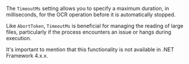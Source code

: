 The `TimeoutMs` setting allows you to specify a maximum duration, in milliseconds, for the OCR operation before it is automatically stopped.

Like `AbortToken`, `TimeoutMs` is beneficial for managing the reading of large files, particularly if the process encounters an issue or hangs during execution.

It's important to mention that this functionality is not available in .NET Framework 4.x.x.